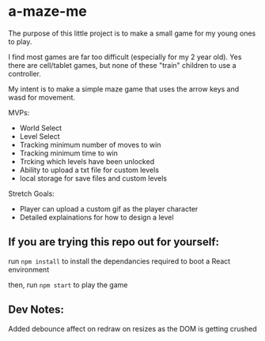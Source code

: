 # a-maze-me

The purpose of this little project is to make a small game for my young ones to play.

I find most games are far too difficult (especially for my 2 year old).  Yes there are cell/tablet games, but none of these "train" children to use a controller.

My intent is to make a simple maze game that uses the arrow keys and wasd for movement.

MVPs:

- World Select
- Level Select
- Tracking minimum number of moves to win
- Tracking minimum time to win
- Trcking which levels have been unlocked
- Ability to upload a txt file for custom levels
- local storage for save files and custom levels

Stretch Goals:

- Player can upload a custom gif as the player character
- Detailed explainations for how to design a level


## If you are trying this repo out for yourself:

run `npm install` to install the dependancies required to boot a React environment

then, run `npm start` to play the game

## Dev Notes:

Added debounce affect on redraw on resizes as the DOM is getting crushed